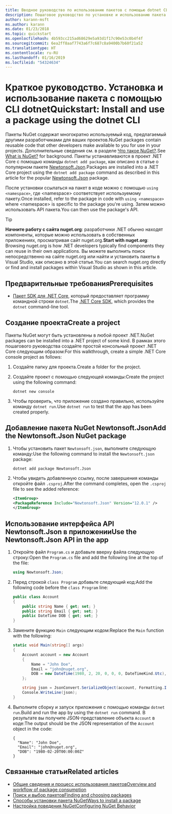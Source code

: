 ```yaml
---
title: Вводное руководство по использованию пакетов с помощью dotnet CLI
description: Пошаговое руководство по установке и использованию пакета NuGet в проекте .NET Core.
author: karann-msft
ms.author: karann
ms.date: 01/23/2018
ms.topic: quickstart
ms.openlocfilehash: 4b593cc215ad68629e5a93d1f17c90e53c0b4f4f
ms.sourcegitcommit: 6ea2ff8aaf7743a6f7c687c8a9400b7b60f21a52
ms.translationtype: HT
ms.contentlocale: ru-RU
ms.lasthandoff: 01/16/2019
ms.locfileid: "54324634"
---
```

# <a name="quickstart-install-and-use-a-package-using-the-dotnet-cli"></a><span data-ttu-id="a0708-103">Краткое руководство. Установка и использование пакета с помощью CLI dotnet</span><span class="sxs-lookup"><span data-stu-id="a0708-103">Quickstart: Install and use a package using the dotnet CLI</span></span>

<span data-ttu-id="a0708-104">Пакеты NuGet содержат многократно используемый код, предлагаемый другими разработчиками для ваших проектов.</span><span class="sxs-lookup"><span data-stu-id="a0708-104">NuGet packages contain reusable code that other developers make available to you for use in your projects.</span></span> <span data-ttu-id="a0708-105">Дополнительные сведения см. в разделе [Что такое NuGet?](../What-is-NuGet.md).</span><span class="sxs-lookup"><span data-stu-id="a0708-105">See [What is NuGet?](../What-is-NuGet.md) for background.</span></span> <span data-ttu-id="a0708-106">Пакеты устанавливаются в проект .NET Core с помощью команды `dotnet add package`, как описано в статье о популярном пакете [Newtonsoft.Json](https://www.nuget.org/packages/Newtonsoft.Json/).</span><span class="sxs-lookup"><span data-stu-id="a0708-106">Packages are installed into a .NET Core project using the `dotnet add package` command as described in this article for the popular [Newtonsoft.Json](https://www.nuget.org/packages/Newtonsoft.Json/) package.</span></span>

<span data-ttu-id="a0708-107">После установки ссылаться на пакет в коде можно с помощью `using <namespace>`, где \<namespace\> соответствует используемому пакету.</span><span class="sxs-lookup"><span data-stu-id="a0708-107">Once installed, refer to the package in code with `using <namespace>` where \<namespace\> is specific to the package you're using.</span></span> <span data-ttu-id="a0708-108">Затем можно использовать API пакета.</span><span class="sxs-lookup"><span data-stu-id="a0708-108">You can then use the package's API.</span></span>

> [!Tip]
> <span data-ttu-id="a0708-109">**Начните работу с сайта nuget.org**: разработчики .NET обычно находят компоненты, которые можно использовать в собственных приложениях, просматривая сайт nuget.org.</span><span class="sxs-lookup"><span data-stu-id="a0708-109">**Start with nuget.org**: Browsing nuget.org is how .NET developers typically find components they can reuse in their own applications.</span></span> <span data-ttu-id="a0708-110">Вы можете выполнить поиск непосредственно на сайте nuget.org или найти и установить пакеты в Visual Studio, как описано в этой статье.</span><span class="sxs-lookup"><span data-stu-id="a0708-110">You can search nuget.org directly or find and install packages within Visual Studio as shown in this article.</span></span>

## <a name="prerequisites"></a><span data-ttu-id="a0708-111">Предварительные требования</span><span class="sxs-lookup"><span data-stu-id="a0708-111">Prerequisites</span></span>

- <span data-ttu-id="a0708-112">[Пакет SDK для .NET Core](https://www.microsoft.com/net/download/), который предоставляет программу командной строки `dotnet`.</span><span class="sxs-lookup"><span data-stu-id="a0708-112">The [.NET Core SDK](https://www.microsoft.com/net/download/), which provides the `dotnet` command-line tool.</span></span>

## <a name="create-a-project"></a><span data-ttu-id="a0708-113">Создание проекта</span><span class="sxs-lookup"><span data-stu-id="a0708-113">Create a project</span></span>

<span data-ttu-id="a0708-114">Пакеты NuGet могут быть установлены в любой проект .NET.</span><span class="sxs-lookup"><span data-stu-id="a0708-114">NuGet packages can be installed into a .NET project of some kind.</span></span> <span data-ttu-id="a0708-115">В рамках этого пошагового руководства создайте простой консольный проект .NET Core следующим образом:</span><span class="sxs-lookup"><span data-stu-id="a0708-115">For this walkthrough, create a simple .NET Core console project as follows:</span></span>

1. <span data-ttu-id="a0708-116">Создайте папку для проекта.</span><span class="sxs-lookup"><span data-stu-id="a0708-116">Create a folder for the project.</span></span>

1. <span data-ttu-id="a0708-117">Создайте проект с помощью следующей команды:</span><span class="sxs-lookup"><span data-stu-id="a0708-117">Create the project using the following command:</span></span>

    ```cli
    dotnet new console
    ```

1. <span data-ttu-id="a0708-118">Чтобы проверить, что приложение создано правильно, используйте команду `dotnet run`.</span><span class="sxs-lookup"><span data-stu-id="a0708-118">Use `dotnet run` to test that the app has been created properly.</span></span>

## <a name="add-the-newtonsoftjson-nuget-package"></a><span data-ttu-id="a0708-119">Добавление пакета NuGet Newtonsoft.Json</span><span class="sxs-lookup"><span data-stu-id="a0708-119">Add the Newtonsoft.Json NuGet package</span></span>

1. <span data-ttu-id="a0708-120">Чтобы установить пакет `Newtonsoft.json`, выполните следующую команду:</span><span class="sxs-lookup"><span data-stu-id="a0708-120">Use the following command to install the `Newtonsoft.json` package:</span></span>

    ```cli
    dotnet add package Newtonsoft.Json
    ```

2. <span data-ttu-id="a0708-121">Чтобы увидеть добавленную ссылку, после завершения команды откройте файл `.csproj`.</span><span class="sxs-lookup"><span data-stu-id="a0708-121">After the command completes, open the `.csproj` file to see the added reference:</span></span>

    ```xml
   <ItemGroup>
    <PackageReference Include="Newtonsoft.Json" Version="12.0.1" />
   </ItemGroup>
    ```

## <a name="use-the-newtonsoftjson-api-in-the-app"></a><span data-ttu-id="a0708-122">Использование интерфейса API Newtonsoft.Json в приложении</span><span class="sxs-lookup"><span data-stu-id="a0708-122">Use the Newtonsoft.Json API in the app</span></span>

1. <span data-ttu-id="a0708-123">Откройте файл `Program.cs` и добавьте вверху файла следующую строку:</span><span class="sxs-lookup"><span data-stu-id="a0708-123">Open the `Program.cs` file and add the following line at the top of the file:</span></span>

    ```cs
    using Newtonsoft.Json;
    ```

1. <span data-ttu-id="a0708-124">Перед строкой `class Program` добавьте следующий код:</span><span class="sxs-lookup"><span data-stu-id="a0708-124">Add the following code before the `class Program` line:</span></span>

    ```cs
    public class Account
    {
        public string Name { get; set; }
        public string Email { get; set; }
        public DateTime DOB { get; set; }
    }
    ```

1. <span data-ttu-id="a0708-125">Замените функцию `Main` следующим кодом:</span><span class="sxs-lookup"><span data-stu-id="a0708-125">Replace the `Main` function with the following:</span></span>

    ```cs
    static void Main(string[] args)
    {
        Account account = new Account
        {
            Name = "John Doe",
            Email = "john@nuget.org",
            DOB = new DateTime(1980, 2, 20, 0, 0, 0, DateTimeKind.Utc),
        };

        string json = JsonConvert.SerializeObject(account, Formatting.Indented);
        Console.WriteLine(json);
    }
    ```

1. <span data-ttu-id="a0708-126">Выполните сборку и запуск приложения с помощью команды `dotnet run`.</span><span class="sxs-lookup"><span data-stu-id="a0708-126">Build and run the app by using the `dotnet run` command.</span></span> <span data-ttu-id="a0708-127">В результате вы получите JSON-представление объекта `Account` в коде:</span><span class="sxs-lookup"><span data-stu-id="a0708-127">The output should be the JSON representation of the `Account` object in the code:</span></span>

    ```output
    {
      "Name": "John Doe",
      "Email": "john@nuget.org",
      "DOB": "1980-02-20T00:00:00Z"
    }
    ```

## <a name="related-articles"></a><span data-ttu-id="a0708-128">Связанные статьи</span><span class="sxs-lookup"><span data-stu-id="a0708-128">Related articles</span></span>

- [<span data-ttu-id="a0708-129">Общие сведения и процесс использования пакетов</span><span class="sxs-lookup"><span data-stu-id="a0708-129">Overview and workflow of package consumption</span></span>](../consume-packages/overview-and-workflow.md)
- [<span data-ttu-id="a0708-130">Поиск и выбор пакетов</span><span class="sxs-lookup"><span data-stu-id="a0708-130">Finding and choosing packages</span></span>](../consume-packages/finding-and-choosing-packages.md)
- [<span data-ttu-id="a0708-131">Способы установки пакета NuGet</span><span class="sxs-lookup"><span data-stu-id="a0708-131">Ways to install a package</span></span>](../consume-packages/ways-to-install-a-package.md)
- [<span data-ttu-id="a0708-132">Настройка поведения NuGet</span><span class="sxs-lookup"><span data-stu-id="a0708-132">Configuring NuGet Behavior</span></span>](../consume-packages/configuring-nuget-behavior.md)
